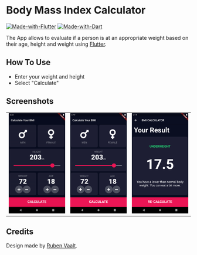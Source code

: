 # Body Mass Index Calculator
[![Made-with-Flutter](https://img.shields.io/badge/Made%20with-Flutter-5fc9f8.svg)](https://flutter.dev/)
[![Made-with-Dart](https://img.shields.io/badge/Made%20with-Dart-13589c.svg)](https://dart.dev/)

The App allows to evaluate if a person is at an appropriate weight based on their age, height and weight using [Flutter](https://flutter.dev/).

## How To Use

* Enter your weight and height
* Select "Calculate"


## Screenshots

<table>
    <tr>
        <td><img src="./images/bmi_calc.gif" width="200" /></td>     
        <td><img src="./images/screenshot_1.png" width="200" /></td> 
        <td><img src="./images/screenshot_2.png" width="200" /></td> 
    </tr>
</table>

## Credits

Design made by [Ruben Vaalt](https://dribbble.com/shots/4585382-Simple-BMI-Calculator).